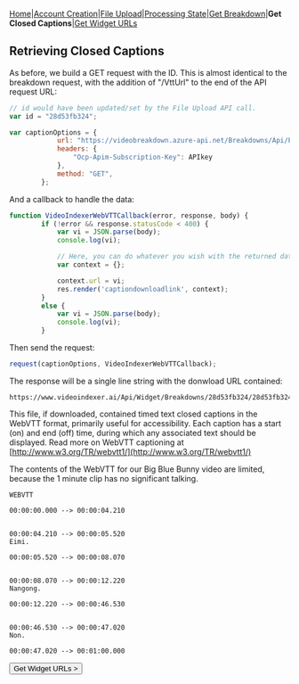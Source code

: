 [Home](https://jaegermeiste.github.io/MSCognitiveServicesHowToGuide/)|[Account Creation](https://jaegermeiste.github.io/MSCognitiveServicesHowToGuide/AccountCreation)|[File Upload](https://jaegermeiste.github.io/MSCognitiveServicesHowToGuide/FileUpload)|[Processing State](https://jaegermeiste.github.io/MSCognitiveServicesHowToGuide/ProcessingState)|[Get Breakdown](https://jaegermeiste.github.io/MSCognitiveServicesHowToGuide/GetBreakdown)|**Get Closed Captions**|[Get Widget URLs](https://jaegermeiste.github.io/MSCognitiveServicesHowToGuide/GetWidgets)

## Retrieving Closed Captions

As before, we build a GET request with the ID. This is almost identical to the breakdown request, with the addition of "/VttUrl" to the end of the API request URL:
```javascript
// id would have been updated/set by the File Upload API call.
var id = "28d53fb324";

var captionOptions = {
            url: "https://videobreakdown.azure-api.net/Breakdowns/Api/Partner/Breakdowns/" + id + "/VttUrl",
            headers: {
                "Ocp-Apim-Subscription-Key": APIkey
            },
            method: "GET",
        };
```

And a callback to handle the data:
```javascript
function VideoIndexerWebVTTCallback(error, response, body) {
        if (!error && response.statusCode < 400) {
            var vi = JSON.parse(body);
            console.log(vi);

            // Here, you can do whatever you wish with the returned data.
            var context = {};

            context.url = vi;
            res.render('captiondownloadlink', context);
        }
        else {
            var vi = JSON.parse(body);
            console.log(vi);
        }
```

Then send the request:
```javascript
request(captionOptions, VideoIndexerWebVTTCallback);
```

The response will be a single line string with the donwload URL contained:
```url
https://www.videoindexer.ai/Api/Widget/Breakdowns/28d53fb324/28d53fb324/Vtt
```

This file, if downloaded, contained timed text closed captions in the WebVTT format, primarily useful for accessibility. Each caption has a start (on) and end (off) time, during which any associated text should be displayed. Read more on WebVTT captioning at [http://www.w3.org/TR/webvtt1/](http://www.w3.org/TR/webvtt1/)

The contents of the WebVTT for our Big Blue Bunny video are limited, because the 1 minute clip has no significant talking.
```
WEBVTT

00:00:00.000 --> 00:00:04.210


00:00:04.210 --> 00:00:05.520
Eimi.

00:00:05.520 --> 00:00:08.070


00:00:08.070 --> 00:00:12.220
Nangong.

00:00:12.220 --> 00:00:46.530


00:00:46.530 --> 00:00:47.020
Non.

00:00:47.020 --> 00:01:00.000
```

<form action="https://jaegermeiste.github.io/MSCognitiveServicesHowToGuide/GetWidgets">
    <input type="submit" value="Get Widget URLs >" />
</form>
